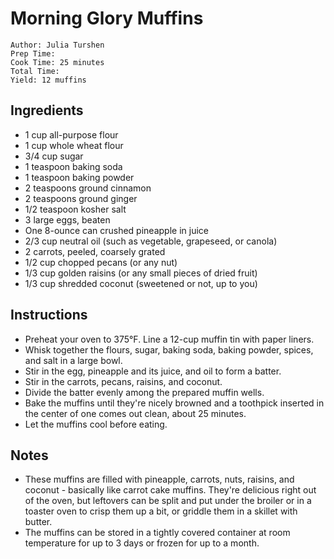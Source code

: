 # Morning Glory Muffins

```
Author: Julia Turshen
Prep Time: 
Cook Time: 25 minutes
Total Time: 
Yield: 12 muffins
```

## Ingredients

- 1 cup all-purpose flour
- 1 cup whole wheat flour
- 3/4 cup sugar
- 1 teaspoon baking soda
- 1 teaspoon baking powder
- 2 teaspoons ground cinnamon
- 2 teaspoons ground ginger
- 1/2 teaspoon kosher salt
- 3 large eggs, beaten
- One 8-ounce can crushed pineapple in juice
- 2/3 cup neutral oil (such as vegetable, grapeseed, or canola)
- 2 carrots, peeled, coarsely grated
- 1/2 cup chopped pecans (or any nut)
- 1/3 cup golden raisins (or any small pieces of dried fruit)
- 1/3 cup shredded coconut (sweetened or not, up to you)

## Instructions

- Preheat your oven to 375°F. Line a 12-cup muffin tin with paper liners.
- Whisk together the flours, sugar, baking soda, baking powder, spices, and salt in a large bowl. 
- Stir in the egg, pineapple and its juice, and oil to form a batter. 
- Stir in the carrots, pecans, raisins, and coconut.
- Divide the batter evenly among the prepared muffin wells.
- Bake the muffins until they're nicely browned and a toothpick inserted in the center of one comes out clean, about 25 minutes. 
- Let the muffins cool before eating.

## Notes

- These muffins are filled with pineapple, carrots, nuts, raisins, and coconut - basically like carrot cake muffins. They're delicious right out of the oven, but leftovers can be split and put under the broiler or in a toaster oven to crisp them up a bit, or griddle them in a skillet with butter.
- The muffins can be stored in a tightly covered container at room temperature for up to 3 days or frozen for up to a month.